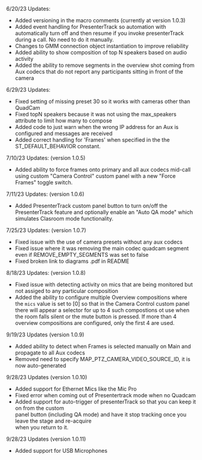 6/20/23 Updates:

- Added versioning in the macro comments (currently at version 1.0.3)
- Added event handling for PresenterTrack so automation with automatically turn off and then resume if you invoke presenterTrack during a call. No need to do it manually.
- Changes to GMM connection object instantiation to improve reliability
- Added ability to show composition of top N speakers based on audio activity
- Added the ability to remove segments in the overview shot coming from Aux codecs that do not report any participants sitting in front of the camera

6/29/23 Updates:

- Fixed setting of missing preset 30 so it works with cameras other than QuadCam
- Fixed topN speakers because it was not using the max_speakers attribute to limit how many to compose
- Added code to just warn when the wrong IP address for an Aux is configured and messages are received
- Added correct handling for 'Frames' when specified in the the ST_DEFAULT_BEHAVIOR constant.

7/10/23 Updates: (version 1.0.5)

- Added ability to force frames onto primary and all aux codecs mid-call using custom "Camera Control" custom panel with a new "Force Frames" toggle switch.

7/11/23 Updates: (version 1.0.6)

- Added PresenterTrack custom panel button to turn on/off the PresenterTrack feature and optionally enable an "Auto QA mode" which simulates Clasroom mode functionality.

7/25/23 Updates: (version 1.0.7)

- Fixed issue with the use of camera presets without any aux codecs
- Fixed issue where it was removing the main codec quadcam segment even if REMOVE_EMPTY_SEGMENTS was set to false
- Fixed broken link to diagrams .pdf in README

8/18/23 Updates: (version 1.0.8)

- Fixed issue with detecting activity on mics that are being monitored but not assiged to any particular composition
- Added the ability to configure multiple Overview compositions where the `mics` value is set to [0] so that in the Camera Control custom panel there will appear a selector for up to 4 such compostions ot use when the room falls silent or the mute button is pressed. If more than 4 overview compositions are configured, only the first 4 are used.

9/19/23 Updates (version 1.0.9)

- Added ability to detect when Frames is selected manually on Main and propagate to all Aux codecs
- Removed need to specify MAP_PTZ_CAMERA_VIDEO_SOURCE_ID, it is now auto-generated

9/28/23 Updates (version 1.0.10)

- Added support for Ethernet Mics like the Mic Pro
- Fixed error when coming out of Presentertrack mode when no Quadcam
- Added support for auto-trigger of presenterTrack so that you can keep it on from the custom  
  panel button (including QA mode) and have it stop tracking once you leave the stage and re-acquire  
  when you return to it.

9/28/23 Updates (version 1.0.11)

- Added support for USB Microphones
